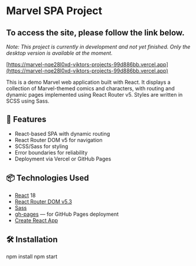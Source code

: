 
# Marvel SPA Project

## To access the site, please follow the link below.  
*Note: This project is currently in development and not yet finished. Only the desktop version is available at the moment.*

[https://marvel-nqe28l0xd-viktors-projects-99d886bb.vercel.app](https://marvel-nqe28l0xd-viktors-projects-99d886bb.vercel.app)

This is a demo Marvel web application built with React.
It displays a collection of Marvel-themed comics and characters, with routing and dynamic pages implemented using React Router v5.
Styles are written in SCSS using Sass.

## 🚀 Features

- React-based SPA with dynamic routing  
- React Router DOM v5 for navigation  
- SCSS/Sass for styling  
- Error boundaries for reliability  
- Deployment via Vercel or GitHub Pages

## 📦 Technologies Used

- [React](https://reactjs.org/) 18  
- [React Router DOM v5.3](https://v5.reactrouter.com/)  
- [Sass](https://sass-lang.com/)  
- [gh-pages](https://www.npmjs.com/package/gh-pages) — for GitHub Pages deployment  
- [Create React App](https://create-react-app.dev/)

## 🛠 Installation

npm install
npm start